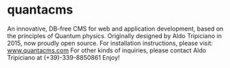 # quantacms
An innovative, DB-free CMS for web and application development, based on the principles of Quantum physics.
Originally designed by Aldo Tripiciano in 2015, now proudly open source.
For installation instructions, please visit: www.quantacms.com
For other kinds of inquiries, please contact Aldo Tripiciano at (+39)-339-8850861
Enjoy!
